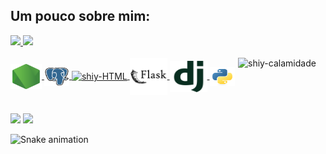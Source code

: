 ## Um pouco sobre mim: 
 <div>
  <a href="https://github.com/G-shiy">
  <img height="150em" src="https://github-readme-stats.vercel.app/api?username=G-shiy&show_icons=true&theme=dark&include_all_commits=true&count_private=true&border_radius=15"/>
  <img height="150em" src="https://github-readme-stats.vercel.app/api/top-langs/?username=G-shiy&layout=compact&langs_count=7&theme=dark&border_radius=15"/>
</div>
<div style="display: inline_block"><br>
  <img align="center" alt="shiy-node" height="40" width="50" src="https://raw.githubusercontent.com/devicons/devicon/master/icons/nodejs/nodejs-original.svg">
  <!--<img align="center" alt="shiy-Js" height="30" width="40" src="https://raw.githubusercontent.com/devicons/devicon/master/icons/javascript/javascript-plain.svg">-->
  <img align="center" alt="shiy-React" height="30" width="40" src="https://raw.githubusercontent.com/devicons/devicon/master/icons/postgresql/postgresql-original.svg">
  <img align="center" alt="shiy-HTML" height="30" width="40" src="https://raw.githubusercontent.com/devicons/devicon/master/icons/cpluspplus/cpluspplus-original.svg">
  <img align="center" alt="shiy-Flask" height="60" width="60" src="https://raw.githubusercontent.com/devicons/devicon/master/icons/flask/flask-original-wordmark.svg">
  <img align="center" alt="shiy-django" height="50" width="60" src="https://raw.githubusercontent.com/devicons/devicon/master/icons/django/django-plain.svg">
  <img align="center" alt="shiy-Python" height="30" width="40" src="https://raw.githubusercontent.com/devicons/devicon/master/icons/python/python-original.svg">
  <img align="right" alt="shiy-calamidade" src="https://i.imgur.com/HbCXisJ.gif"  height="140em" width="140em">
</div>
  
  ##
  
<div> 
  <a href="https://instagram.com/G-shiy" target="_blank"><img src="https://img.shields.io/badge/-Instagram-%23E4405F?style=for-the-badge&logo=instagram&logoColor=white" target="_blank"></a>
 <!--<a href="https://twitter.com/shiydaqui" target="_blank"><img src="https://img.shields.io/badge/Twitter-1DA1F2?style=for-the-badge&logo=twitter&logoColor=white" target="_blank"></a>-->
 	<!--<a href="https://www.twitch.tv/rafaballerinii" target="_blank"><img src="https://img.shields.io/badge/Twitch-9146FF?style=for-the-badge&logo=twitch&logoColor=white" target="_blank"></a>-->
 <!--<a href="https://discord.gg/" target="_blank"><img src="https://img.shields.io/badge/Discord-7289DA?style=for-the-badge&logo=discord&logoColor=white" target="_blank"></a> -->
  <!-- <a href = "><img src="https://img.shields.io/badge/-Gmail-%23333?style=for-the-badge&logo=gmail&logoColor=white" target="_blank"></a> -->
  <a href="https://www.linkedin.com/in/gustavo-siqueira-a8877521b/" target="_blank"><img src="https://img.shields.io/badge/-LinkedIn-%230077B5?style=for-the-badge&logo=linkedin&logoColor=white" target="_blank"></a>
 
  ![Snake animation](https://github.com/G-shiy/G-shiy/blob/output/github-contribution-grid-snake.svg)
 
</div>
